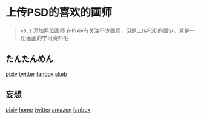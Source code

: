 # 上传PSD的喜欢的画师

> `v0.1` 添加两位画师
> 在Pixiv有关注不少画师，但是上传PSD的很少。算是一份画画的学习资料吧

## たんたんめん
[pixiv](https://www.pixiv.net/en/users/188106)
[twitter](https://twitter.com/km170)
[fanbox](km170.fanbox.cc)
[skeb](skeb.jp/@km170 )

## 妄想
[pixiv](https://www.pixiv.net/en/users/5852420)
[home](http://mtp.yu-yake.com)
[twitter](https://twitter.com/m_o_s_o)
[amazon](https://www.amazon.co.jp/-/e/B07G3C8H9W)
[fanbox](https://moso.fanbox.cc)